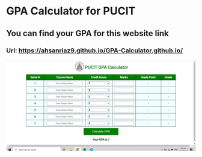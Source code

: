 # GPA Calculator for PUCIT
## You can find your GPA for this website link
### Url: https://ahsanriaz9.github.io/GPA-Calculator.github.io/

![Output](Output.png)